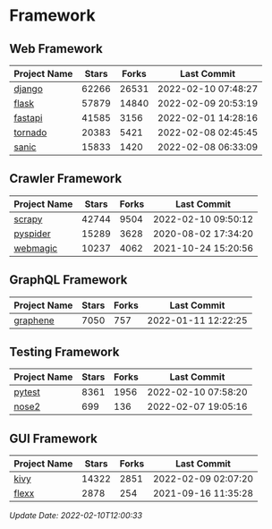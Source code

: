 # Framework

## Web Framework
| Project Name | Stars | Forks | Last Commit |
| ------------ | ----- | ----- | ----------- |
| [django](https://github.com/django/django) | 62266 | 26531 | 2022-02-10 07:48:27 |
| [flask](https://github.com/pallets/flask) | 57879 | 14840 | 2022-02-09 20:53:19 |
| [fastapi](https://github.com/tiangolo/fastapi) | 41585 | 3156 | 2022-02-01 14:28:16 |
| [tornado](https://github.com/tornadoweb/tornado) | 20383 | 5421 | 2022-02-08 02:45:45 |
| [sanic](https://github.com/sanic-org/sanic) | 15833 | 1420 | 2022-02-08 06:33:09 |

## Crawler Framework
| Project Name | Stars | Forks | Last Commit |
| ------------ | ----- | ----- | ----------- |
| [scrapy](https://github.com/scrapy/scrapy) | 42744 | 9504 | 2022-02-10 09:50:12 |
| [pyspider](https://github.com/binux/pyspider) | 15289 | 3628 | 2020-08-02 17:34:20 |
| [webmagic](https://github.com/code4craft/webmagic) | 10237 | 4062 | 2021-10-24 15:20:56 |

## GraphQL Framework
| Project Name | Stars | Forks | Last Commit |
| ------------ | ----- | ----- | ----------- |
| [graphene](https://github.com/graphql-python/graphene) | 7050 | 757 | 2022-01-11 12:22:25 |

## Testing Framework
| Project Name | Stars | Forks | Last Commit |
| ------------ | ----- | ----- | ----------- |
| [pytest](https://github.com/pytest-dev/pytest) | 8361 | 1956 | 2022-02-10 07:58:20 |
| [nose2](https://github.com/nose-devs/nose2) | 699 | 136 | 2022-02-07 19:05:16 |

## GUI Framework
| Project Name | Stars | Forks | Last Commit |
| ------------ | ----- | ----- | ----------- |
| [kivy](https://github.com/kivy/kivy) | 14322 | 2851 | 2022-02-09 02:07:20 |
| [flexx](https://github.com/flexxui/flexx) | 2878 | 254 | 2021-09-16 11:35:28 |

*Update Date: 2022-02-10T12:00:33*